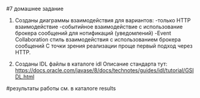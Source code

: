 #7 домашнее задание
1. Созданы диаграммы взаимодействия для вариантов:
-только HTTP взаимодействие
-событийное взаимодействие с использование брокера сообщений для нотификаций (уведомлений)
-Event Collaboration cтиль взаимодействия с использованием брокера сообщений
С точки зрения реализации проще первый подход через HTTP.

2. Созданы IDL файлы в каталоге idl
Описание стандарта тут:
https://docs.oracle.com/javase/8/docs/technotes/guides/idl/tutorial/GSIDL.html

#результаты работы см. в каталоге results